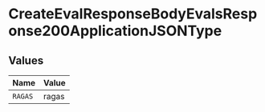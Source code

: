 # CreateEvalResponseBodyEvalsResponse200ApplicationJSONType


## Values

| Name    | Value   |
| ------- | ------- |
| `RAGAS` | ragas   |